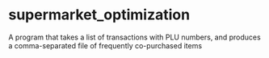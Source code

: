 # supermarket_optimization
A program that takes a list of transactions with PLU numbers, and produces a comma-separated file of frequently co-purchased items
